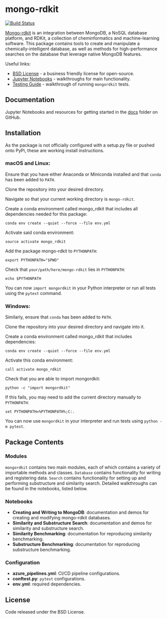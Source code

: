 # mongo-rdkit
[![Build Status](https://dev.azure.com/cwzou/mongo-rdkit/_apis/build/status/rdkit.mongo-rdkit?branchName=master)](https://dev.azure.com/cwzou/mongo-rdkit/_build/latest?definitionId=1&branchName=master)

<a href="https://github.com/rdkit/mongo-rdkit">Mongo-rdkit</a> is an integration between MongoDB, 
a NoSQL database platform, and RDKit, a collection of cheminformatics and machine-learning software.
This package contains tools to create and manipulate a chemically-intelligent database, as well as
methods for high-performance searches on the database that leverage native MongoDB features.

Useful links: 
* [BSD License](https://github.com/rdkit/mongo-rdkit/blob/master/LICENSE) - a business friendly license for open-source.
* [Jupyter Notebooks](https://github.com/rdkit/mongo-rdkit/tree/master/docs) - walkthroughs for main functionality.
* [Testing Guide](https://github.com/rdkit/mongo-rdkit/blob/master/docs/testing.md) - walkthrough of running `mongordkit` tests.

## Documentation
Jupyter Notebooks and resources for getting started in the [docs](https://github.com/rdkit/mongo-rdkit/tree/master/docs) 
folder on GitHub.

## Installation
As the package is not officially configured with a setup.py file or pushed onto PyPi, these are working install instructions.

### macOS and Linux:
Ensure that you have either Anaconda or Miniconda installed and that `conda` has been added to `PATH`.

Clone the repository into your desired directory.

Navigate so that your current working directory is `mongo-rdkit`.

Create a conda environment called mongo_rdkit that includes all dependencies needed for this package: 
```
conda env create --quiet --force --file env.yml
```
Activate said conda environment:
```
source activate mongo_rdkit
```
Add the package mongo-rdkit to `PYTHONPATH`:
```
export PYTHONPATH="$PWD"
```
Check that `your/path/here/mongo-rdkit` lies in `PYTHONPATH`:
```
echo $PYTHONPATH
```
You can now `import mongordkit` in your Python interpreter or run all tests using the `pytest` command.

### Windows:
Similarly, ensure that `conda` has been added to `PATH`.

Clone the repository into your desired directory and navigate into it.

Create a conda environment called mongo_rdkit that includes dependencies:
```
conda env create --quiet --force --file env.yml
```
Activate this conda environment: 
```
call activate mongo_rdkit
```
Check that you are able to import mongordkit:
```
python -c "import mongordkit"
```
If this fails, you may need to add the current directory manually to `PYTHONPATH`:
```
set PYTHONPATH=%PYTHONPATH%;C:.
```
You can now use `mongordkit` in your interpreter and run tests using `python -m pytest`.
## Package Contents
### Modules
`mongordkit` contains two main modules, each of which contains a variety of importable methods and classes.
`Database` contains functionality for writing and registering data. `Search` contains functionality for setting up and performing
substructure and similarity search. Detailed walkthroughs can be found in the notebooks, listed below.

### Notebooks
- **Creating and Writing to MongoDB**: documentation and demos for creating and modifying mongo-rdkit databases.
- **Similarity and Substructure Search**: documentation and demos for similarity and substructure search.
- **Similarity Benchmarking**: documentation for reproducing similarity benchmarking.
- **Substructure Benchmarking**: documentation for reproducing substructure benchmarking.

### Configuration
- **azure_pipelines.yml**: CI/CD pipeline configurations.
- **conftest.py**: `pytest` configurations.
- **env.yml**: required dependencies.

## License
Code released under the BSD License.
